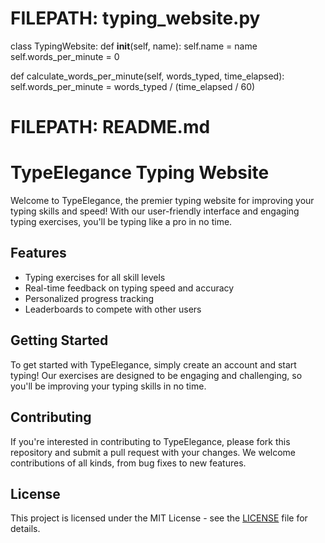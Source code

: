 # FILEPATH: typing_website.py

class TypingWebsite:
  def __init__(self, name):
    self.name = name
    self.words_per_minute = 0

  def calculate_words_per_minute(self, words_typed, time_elapsed):
    self.words_per_minute = words_typed / (time_elapsed / 60)

# FILEPATH: README.md

# TypeElegance Typing Website

Welcome to TypeElegance, the premier typing website for improving your typing skills and speed! With our user-friendly interface and engaging typing exercises, you'll be typing like a pro in no time.

## Features

- Typing exercises for all skill levels
- Real-time feedback on typing speed and accuracy
- Personalized progress tracking
- Leaderboards to compete with other users

## Getting Started

To get started with TypeElegance, simply create an account and start typing! Our exercises are designed to be engaging and challenging, so you'll be improving your typing skills in no time.

## Contributing

If you're interested in contributing to TypeElegance, please fork this repository and submit a pull request with your changes. We welcome contributions of all kinds, from bug fixes to new features.

## License

This project is licensed under the MIT License - see the [LICENSE](LICENSE) file for details.
